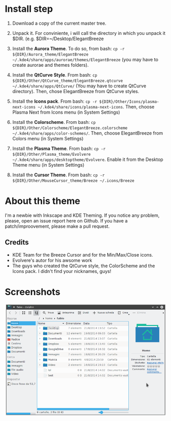 Install step
==============
1. Download a copy of the current master tree.

2. Unpack it. For conviniente, i will call the directory in which you unpack it $DIR. (e.g. $DIR=~/Desktop/ElegantBreeze

3. Install the **Aurora Theme**. To do so, from bash: `cp -r ${DIR}/Aurora_theme/ElegantBreeze ~/.kde4/share/apps/aurorae/themes/ElegantBreeze` (you may have to create aurorae and themes folders).

4. Install the **QtCurve Style**. From bash: `cp ${DIR}/Other/QtCurve_theme/ElegantBreeze.qtcurve ~/.kde4/share/apps/QtCurve/` (You may have to create QtCurve directory). Then, chose ElegantBreeze from QtCurve styles.

5. Install the **Icons pack**. From bash: `cp -r ${DIR}/Other/Icons/plasma-next-icons ~/.kde4/share/icons/plasma-next-icons`. Then, choose Plasma Next from Icons menu (in System Settings)

6. Install the **Colorscheme**. From bash: `cp ${DIR}/Other/Colorscheme/ElegantBreeze.colorscheme ~/.kde4/share/apps/color-schemes/`. Then, choose ElegantBreeze from Colors menu (in System Settings)

7. Install the **Plasma Theme**. From bash: `cp -r ${DIR}/Other/Plasma_theme/Evolvere ~/.kde4/share/apps/desktoptheme/Evolvere`. Enable it from the Desktop Theme menu (in System Settings)

8. Install the **Cursor Theme**. From bash: `cp -r ${DIR}/Other/MouseCursor_theme/Breeze ~/.icons/Breeze`


About this theme
==============
I'm a newbie with Inkscape and KDE Theming. If you notice any problem, please, open an issue report here on Github.
If you have a patch/improovement, please make a pull request.

Credits
------
* KDE Team for the Breeze Cursor and for the Min/Max/Close icons.
* Evolvere's autor for his awsome work
* The guys who created the QtCurve style, the ColorScheme and the Icons pack. I didn't find your nicknames, guys!

Screenshots
==============
![Screenshot1](/Screenshot1.png)
